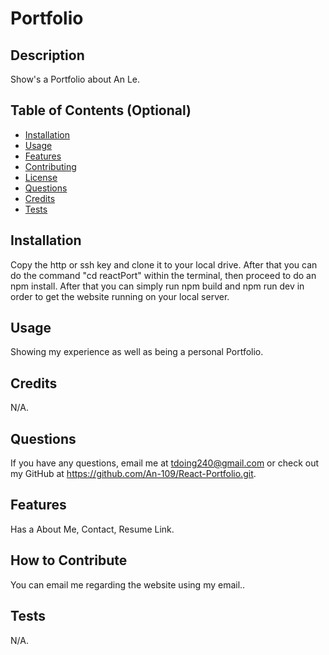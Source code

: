 
# Portfolio

## Description
Show's a Portfolio about An Le.

## Table of Contents (Optional)
- [Installation](#installation)
- [Usage](#usage)
- [Features](#features)
- [Contributing](#contributing)
- [License](#license)
- [Questions](#questions)
- [Credits](#Credits)
- [Tests](#tests)

## Installation
Copy the http or ssh key and clone it to your local drive. After that you can do the command "cd reactPort" within the terminal, then proceed to do an npm install. After that you can simply run npm build and npm run dev in order to get the website running on your local server.

## Usage
Showing my experience as well as being a personal Portfolio.

## Credits
N/A.


## Questions
If you have any questions, email me at tdoing240@gmail.com or check out my GitHub at https://github.com/An-109/React-Portfolio.git.

## Features
Has a About Me, Contact, Resume Link.



## How to Contribute
You can email me regarding the website using my email..

## Tests
N/A.
    

